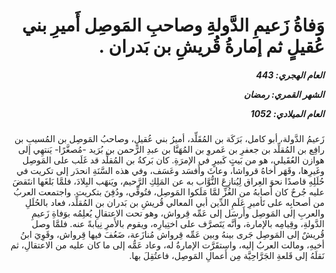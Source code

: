 <h1 dir="rtl">وَفاةُ زَعيمِ الدَّولةِ وصاحبِ المَوصِل أَميرِ بني عُقيلٍ ثم إمارةُ قُريشِ بن بَدران .</h1>

<h5 dir="rtl">العام الهجري:  443

الشهر القمري: رمضان

العام الميلادي: 1052</h5>

<p dir="rtl">زَعيمُ الدَّولة، أبو كامل، بَرَكَة بن المُقَلِّد، أميرُ بني عُقيلٍ، وصاحبُ المَوصِل بن المُسيبِ بن رافِع بن المُقلِّد بن جعفرِ بن عَمروِ بن المُهَنَّا بن عبدِ الرَّحمن بن بُرَيد -مُصغَّرًا- يَنتهِي إلى هوازن العُقَيلي، هو من بَيتٍ كَبيرٍ في الإمرَةِ. كان بَركةُ بن المُقلِّد قد غَلَب على المَوصِل وغَيرِها، وقَهَر أخاهُ قرواشا، وعاثَ وأَفسَد وعَسَف، وفي هذه السَّنَةِ انحدَر إلى تكريت في حُلَلِهِ قاصدًا نحوَ العِراق لِيُنازِعَ النُّوَّاب به عن المَلِكِ الرَّحيم، ويَنهَب البِلادَ، فلمَّا بَلغَها انتَقضَ عليه جُرحٌ كان أصابهُ من الغُزِّ لمَّا مَلَكوا المَوصِل، فتُوفِّي، ودُفِنَ بتكريت. واجتمعت العربُ من أصحابِه على تَأميرِ عَلَمِ الدِّين أبي المعالي قُريشِ بن بَدران بن المُقلِّد، فعاد بالحُلَلِ والعربِ إلى المَوصِل وأَرسَل إلى عَمِّه قِرواش، وهو تحت الاعتقالِ يُعلِمُه بوَفاةِ زَعيمِ الدَّولةِ، وقِيامِه بالإمارة، وأنَّه يَتَصرَّف على اختِيارِه، ويقوم بالأَمرِ نِيابةً عنه. فلمَّا وصل قُريشٌ إلى المَوصِل جَرى بينهُ وبين عَمِّه قِرواش مُنازَعة، ضَعُفَ فيها قِرواش، وقَوِيَ ابنُ أخيهِ، ومالت العربُ إليه، واستقَرَّت الإمارةُ له، وعاد عَمُّه إلى ما كان عليه من الاعتقالِ، ثم نَقلَهُ إلى قَلعةِ الجَرَّاحِيَّة مِن أَعمالِ المَوصِل، فاعتُقِلَ بها.</p></br>
